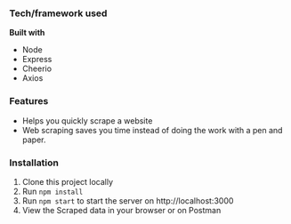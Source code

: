 ### Tech/framework used
__Built with__
- Node
- Express
- Cheerio
- Axios

### Features
- Helps you quickly scrape a website
- Web scraping saves you time instead of doing the work with a pen and paper.

### Installation
1. Clone this project locally
1. Run `npm install`
1. Run `npm start` to start the server on http://localhost:3000
1. View the Scraped data in your browser or on Postman
